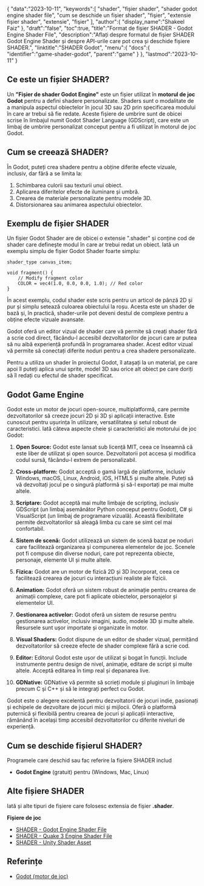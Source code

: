 {
"data":"2023-10-11",
   "keywords":[
"shader",
"fișier shader",
"shader godot engine shader file",
"cum se deschide un fișier shader",
"fişier",
"extensie fișier shader",
"extensie",
"fişier"
],
   "author":{
"display_name":"Shakeel Faiz"
},
"draft":"false",
"toc":true,
"title":"Format de fișier SHADER - Godot Engine Shader File",
   "description":"Aflați despre formatul de fișier SHADER Godot Engine Shader și despre API-urile care pot crea și deschide fișiere SHADER.",
   "linktitle":"SHADER Godot",
   "menu":{
      "docs":{
         "identifier":"game-shader-godot",
         "parent":"game"
}
},
"lastmod":"2023-10-11"
}

## Ce este un fișier SHADER?

Un **"Fișier de shader Godot Engine"** este un fișier utilizat în **motorul de joc Godot** pentru a defini shadere personalizate. Shaders sunt o modalitate de a manipula aspectul obiectelor în jocul 3D sau 2D prin specificarea modului în care ar trebui să fie redate. Aceste fișiere de umbrire sunt de obicei scrise în limbajul numit Godot Shader Language (GDScript), care este un limbaj de umbrire personalizat conceput pentru a fi utilizat în motorul de joc Godot.

## Cum se creează SHADER?

În Godot, puteți crea shadere pentru a obține diferite efecte vizuale, inclusiv, dar fără a se limita la:

1. Schimbarea culorii sau texturii unui obiect.
2. Aplicarea diferitelor efecte de iluminare și umbră.
3. Crearea de materiale personalizate pentru modele 3D.
4. Distorsionarea sau animarea aspectului obiectelor.

## Exemplu de fișier SHADER

Un fișier Godot Shader are de obicei o extensie ".shader" și conține cod de shader care definește modul în care ar trebui redat un obiect. Iată un exemplu simplu de fișier Godot Shader foarte simplu:

```gdscript
shader_type canvas_item;

void fragment() {
    // Modify fragment color
    COLOR = vec4(1.0, 0.0, 0.0, 1.0); // Red color
}
```

În acest exemplu, codul shader este scris pentru un articol de pânză 2D și pur și simplu setează culoarea obiectului la roșu. Acesta este un shader de bază și, în practică, shader-urile pot deveni destul de complexe pentru a obține efecte vizuale avansate.

Godot oferă un editor vizual de shader care vă permite să creați shader fără a scrie cod direct, făcându-l accesibil dezvoltatorilor de jocuri care ar putea să nu aibă experiență profundă în programarea shader. Acest editor vizual vă permite să conectați diferite noduri pentru a crea shadere personalizate.

Pentru a utiliza un shader în proiectul Godot, îl atașați la un material, pe care apoi îl puteți aplica unui sprite, model 3D sau orice alt obiect pe care doriți să îl redați cu efectul de shader specificat.

## Godot Game Engine

Godot este un motor de jocuri open-source, multiplatformă, care permite dezvoltatorilor să creeze jocuri 2D și 3D și aplicații interactive. Este cunoscut pentru ușurința în utilizare, versatilitatea și setul robust de caracteristici. Iată câteva aspecte cheie și caracteristici ale motorului de joc Godot:

1. **Open Source:** Godot este lansat sub licență MIT, ceea ce înseamnă că este liber de utilizat și open source. Dezvoltatorii pot accesa și modifica codul sursă, făcându-l extrem de personalizabil.
    










2. **Cross-platform:** Godot acceptă o gamă largă de platforme, inclusiv Windows, macOS, Linux, Android, iOS, HTML5 și multe altele. Puteți să vă dezvoltați jocul pe o singură platformă și să-l exportați pe mai multe altele.
    










3. **Scriptare:** Godot acceptă mai multe limbaje de scripting, inclusiv GDScript (un limbaj asemănător Python conceput pentru Godot), C# și VisualScript (un limbaj de programare vizuală). Această flexibilitate permite dezvoltatorilor să aleagă limba cu care se simt cel mai confortabil.
    










4. **Sistem de scenă:** Godot utilizează un sistem de scenă bazat pe noduri care facilitează organizarea și compunerea elementelor de joc. Scenele pot fi compuse din diverse noduri, care pot reprezenta obiecte, personaje, elemente UI și multe altele.
    










5. **Fizica:** Godot are un motor de fizică 2D și 3D încorporat, ceea ce facilitează crearea de jocuri cu interacțiuni realiste ale fizicii.
    










6. **Animation:** Godot oferă un sistem robust de animație pentru crearea de animații complexe, care pot fi aplicate obiectelor, personajelor și elementelor UI.
    










7. **Gestionarea activelor:** Godot oferă un sistem de resurse pentru gestionarea activelor, inclusiv imagini, audio, modele 3D și multe altele. Resursele sunt ușor importate și organizate în motor.
    










8. **Visual Shaders:** Godot dispune de un editor de shader vizual, permițând dezvoltatorilor să creeze efecte de shader complexe fără a scrie cod.
    










9. **Editor:** Editorul Godot este ușor de utilizat și bogat în funcții. Include instrumente pentru design de nivel, animație, editare de script și multe altele. Acceptă editarea în timp real și depanarea live.
    










10. **GDNative:** GDNative vă permite să scrieți module și pluginuri în limbaje precum C și C++ și să le integrați perfect cu Godot.
    











Godot este o alegere excelentă pentru dezvoltatorii de jocuri indie, pasionați și echipele de dezvoltare de jocuri mici și mijlocii. Oferă o platformă puternică și flexibilă pentru crearea de jocuri și aplicații interactive, rămânând în același timp accesibil dezvoltatorilor cu diferite niveluri de experiență.

## Cum se deschide fișierul SHADER?

Programele care deschid sau fac referire la fișiere SHADER includ

- **Godot Engine** (gratuit) pentru (Windows, Mac, Linux)

## Alte fișiere SHADER

Iată și alte tipuri de fișiere care folosesc extensia de fișier **.shader**.

**Fișiere de joc**
- [SHADER - Godot Engine Shader File](/ro/game/shader-godot/)
- [SHADER - Quake 3 Engine Shader File](/ro/game/shader-quake/)
- [SHADER - Unity Shader Asset](/ro/game/shader-unity/)

## Referințe
* [Godot (motor de joc)](https://en.wikipedia.org/wiki/Godot_(game_engine))

